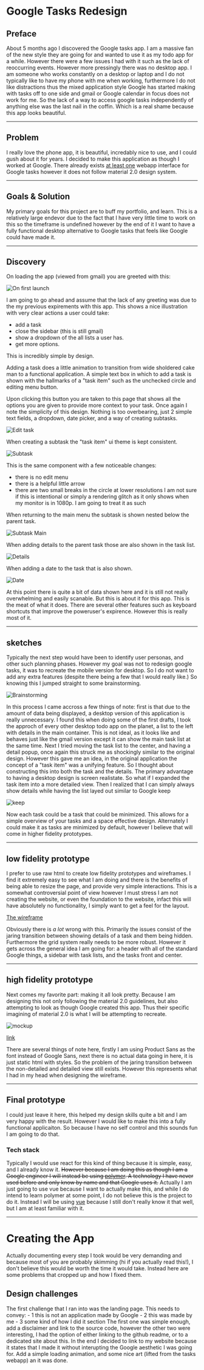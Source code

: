 # Google Tasks Redesign

## Preface
About 5 months ago I discovered the Google tasks app. I am a massive fan of the new style they are going for and wanted to use it as my todo app for a while. However there were a few issues I had with it such as the lack of reoccurring events. However more pressingly there was no desktop app. I am someone who works constantly on a desktop or laptop and I do not typically like to have my phone with me when working, furthermore I do not like distractions thus the mixed application style Google has started making with tasks off to one side and gmail or Google calendar in focus does not work for me. So the lack of a way to access google tasks independently of anything else was the last nail in the coffin. Which is a real shame because this app looks beautiful.

---

## Problem
I really love the phone app, it is beautiful, incredably nice to use, and I could gush about it for years. I decided to make this application as though I worked at Google. There already exists [at least one](https://github.com/KarafiziArtur/react-google-tasks) webapp interface for Google tasks however it does not follow material 2.0 design system.

---

## Goals & Solution
My primary goals for this project are to buff my portfolio, and learn. This is a relatively large endevor due to the fact that I have very little time to work on this so the timeframe is undefined however by the end of it I want to have a fully functional desktop alternative to Google tasks that feels like Google could have made it.

---

## Discovery
On loading the app (viewed from gmail) you are greeted with this:

![On first launch](./discovery/on-first-launch.png)

I am going to go ahead and assume that the lack of any greeting was due to the my previous expirements with this app. This shows a nice illustration with very clear actions a user could take:

* add a task
* close the sidebar (this is still gmail)
* show a dropdown of the all lists a user has.
* get more options.

This is incredibly simple by design.

Adding a task does a little animation to transition from wide sholdered cake man to a functional application. A simple text box in which to add a task is shown with the hallmarks of a "task item" such as the unchecked circle and editing menu button.

Upon clicking this button you are taken to this page that shows all the options you are given to provide more context to your task. Once again I note the simplicity of this design. Nothing is too overbearing, just 2 simple text fields, a dropdown, date picker, and a way of creating subtasks.

![Edit task](./discovery/edit-task.png)

When creating a subtask the "task item" ui theme is kept consistent.

![Subtask](discovery/subtask.png)

This is the same component with a few noticeable changes: 
* there is no edit menu
* there is a helpful little arrow
* there are two small breaks in the circle at lower resolutions
    I am not sure if this is intentional or simply a rendering glitch as it only shows when my monitor is in 1080p. I am going to treat it as such

When returning to the main menu the subtask is shown nested below the parent task.

![Subtask Main](discovery/subtask-main.png)

When adding details to the parent task those are also shown in the task list.

![Details](discovery/details-and-subtask.png)

When adding a date to the task that is also shown.

![Date](discovery/date.png)

At this point there is quite a bit of data shown here and it is still not really overwhelming and easily scanable. But this is about it for this app. This is the meat of what it does. There are several other features such as keyboard shortcuts that improve the poweruser's expirence. However this is really most of it.

---

## sketches

Typically the next step would have been to identify user personas, and other such planning phases. However my goal was not to redesign google tasks, it was to recreate the mobile version for desktop. So I do not want to add any extra features (despite there being a few that I would really like.) So knowing this I jumped straight to some brainstorming.

![Brainstorming](discovery/brainstorming.png)

In this process I came accross a few things of note: first is that due to the amount of data being displayed, a desktop version of this application is really unnecessary. I found this when doing some of the first drafts, I took the approch of every other desktop todo app on the planet, a list to the left with details in the main container. This is not ideal, as it looks like and behaves just like the gmail version except it can show the main task list at the same time. Next I tried moving the task list to the center, and having a detail popup, once again this struck me as shockingly similar to the original design. However this gave me an idea, in the original application the concept of a "task item" was a unifying feature. So I thought about constructing this into both the task and the details. The primary advantage to having a desktop design is screen realistate. So what if I expanded the task item into a more detailed view. Then I realized that I can simply always show details while having the list layed out similar to Google keep

![keep](discovery/keep.png)

Now each task could be a task that could be minimized. This allows for a simple overview of your tasks and a space effective design. Alternately I could make it as tasks are minimized by default, however I believe that will come in higher fidelity prototypes.

---

## low fidelity prototype

I prefer to use raw html to create low fidelity prototypes and wireframes. I find it extremely easy to see what I am doing and there is the benefits of being able to resize the page, and provide very simple interactions. This is a somewhat controversial point of view however I must stress I am not creating the website, or even the foundation to the website, infact this will have absolutely no functionality, I simply want to get a feel for the layout.

[The wireframe](https://s.codepen.io/Alexa42/debug/pXjrZq/VGkWNwmPobjA)

Obviously there is *a lot* wrong with this. Primarily the issues consist of the jaring transition between showing details of a task and them being hidden. Furthermore the grid system really needs to be more robust. However it gets across the general idea I am going for: a header with all of the standard Google things, a sidebar with task lists, and the tasks front and center.

---

## high fidelity prototype

Next comes my favorite part: making it all look pretty. Because I am designing this not only following the material 2.0 guidelines, but also attempting to look as though Google created this app. Thus their specific imagining of material 2.0 is what I will be attempting to recreate.

![mockup](design/initial-mockup.png)

[link](https://s.codepen.io/Alexa42/debug/zVvEZK/VJrxxVBeqDyr)

There are several things of note here, firstly I am using Product Sans as the font instead of Google Sans, next there is no actual data going in here, it is just static html with styles. So the problem of the jaring transition between the non-detailed and detailed view still exists. However this represents what I had in my head when designing the wireframe.

---

## Final prototype

I could just leave it here, this helped my design skills quite a bit and I am very happy with the result. However I would like to make this into a fully functional applicaiton. So because I have no self control and this sounds fun I am going to do that.

### Tech stack

Typically I would use react for this kind of thing because it is simple, easy, and I already know it. ~~However because I am doing this as though I am a Google engineer I will instead be using [polymer](https://www.polymer-project.org/). A technology I have never used before and only know by name and that Google uses it.~~ Actually I am just going to use vue because I want to actually make this, and while I do intend to learn polymer at some point, I do not believe this is the project to do it. Instead I will be using [vue](https://vuejs.org/) because I still don't really know it that well, but I am at least familiar with it.

---

# Creating the App

Actually documenting every step I took would be very demanding and because most of you are probably skimming (hi if you actually read this!), I don't believe this would be worth the time it would take. Instead here are some problems that cropped up and how I fixed them.

## Design challenges

The first challenge that I ran into was the landing page. This needs to convey:
    - 1 this is not an application made by Google
    - 2 this was made by me
    - 3 some kind of how I did it section
The first one was simple enough, add a disclaimer and link to the source code, however the other two were interesting, I had the option of either linking to the github readme, or to a dedicated site about this. In the end I decided to link to my website because it states that I made it without interupting the Google aesthetic I was going for. Add a simple loading animation, and some nice art (lifted from the tasks webapp) an it was done.

